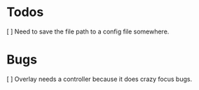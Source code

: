 # Todos
[ ] Need to save the file path to a config file somewhere.

# Bugs
[ ] Overlay needs a controller because it does crazy focus bugs.